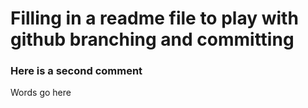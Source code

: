 # Filling in a readme file to play with github branching and committing 
### Here is a second comment
Words go here
